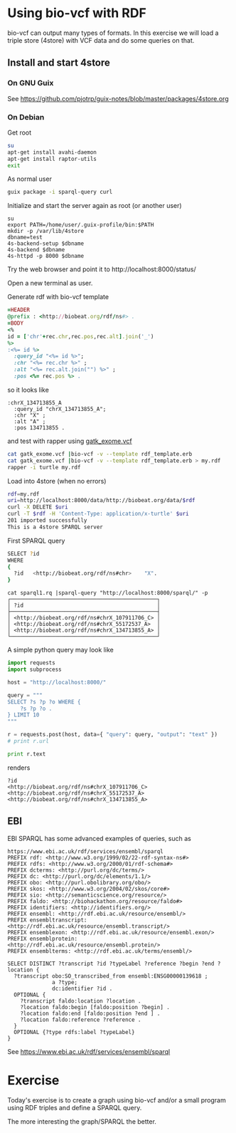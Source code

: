 # Using bio-vcf with RDF

bio-vcf can output many types of formats. In this exercise we will load
a triple store (4store) with VCF data and do some queries on that.

## Install and start 4store

### On GNU Guix

See https://github.com/pjotrp/guix-notes/blob/master/packages/4store.org

### On Debian

Get root

```sh
su
apt-get install avahi-daemon
apt-get install raptor-utils
exit
```

As normal user

```sh
guix package -i sparql-query curl
```

Initialize and start the server again as root (or another user)

```
su
export PATH=/home/user/.guix-profile/bin:$PATH
mkdir -p /var/lib/4store
dbname=test
4s-backend-setup $dbname
4s-backend $dbname
4s-httpd -p 8000 $dbname
```

Try the web browser and point it to http://localhost:8000/status/

Open a new terminal as user.


Generate rdf with bio-vcf template

```ruby
=HEADER
@prefix : <http://biobeat.org/rdf/ns#> .
=BODY
<%
id = ['chr'+rec.chr,rec.pos,rec.alt].join('_')
%>
:<%= id %>
  :query_id "<%= id %>";
  :chr "<%= rec.chr %>" ;
  :alt "<%= rec.alt.join("") %>" ;
  :pos <%= rec.pos %> .


```

so it looks like

```
:chrX_134713855_A
  :query_id "chrX_134713855_A";
  :chr "X" ;
  :alt "A" ;
  :pos 134713855 .
```

and test with rapper using [gatk_exome.vcf](https://github.com/pjotrp/bioruby-vcf/blob/master/test/data/input/gatk_exome.vcf)

```sh
cat gatk_exome.vcf |bio-vcf -v --template rdf_template.erb
cat gatk_exome.vcf |bio-vcf -v --template rdf_template.erb > my.rdf
rapper -i turtle my.rdf
```

Load into 4store (when no errors)

```bash
rdf=my.rdf
uri=http://localhost:8000/data/http://biobeat.org/data/$rdf
curl -X DELETE $uri
curl -T $rdf -H 'Content-Type: application/x-turtle' $uri
201 imported successfully
This is a 4store SPARQL server
```

First SPARQL query

```sh
SELECT ?id
WHERE
{
  ?id   <http://biobeat.org/rdf/ns#chr>    "X".
}
```

```
cat sparql1.rq |sparql-query "http://localhost:8000/sparql/" -p
┌──────────────────────────────────────────────┐
│ ?id                                          │
├──────────────────────────────────────────────┤
│ <http://biobeat.org/rdf/ns#chrX_107911706_C> │
│ <http://biobeat.org/rdf/ns#chrX_55172537_A>  │
│ <http://biobeat.org/rdf/ns#chrX_134713855_A> │
└──────────────────────────────────────────────┘
```

A simple python query may look like

```python
import requests
import subprocess

host = "http://localhost:8000/"

query = """
SELECT ?s ?p ?o WHERE {
    ?s ?p ?o .
} LIMIT 10
"""

r = requests.post(host, data={ "query": query, "output": "text" })
# print r.url

print r.text
```

renders

```
?id
<http://biobeat.org/rdf/ns#chrX_107911706_C>
<http://biobeat.org/rdf/ns#chrX_55172537_A>
<http://biobeat.org/rdf/ns#chrX_134713855_A>
```

## EBI


EBI SPARQL has some advanced examples of queries, such as

```
https://www.ebi.ac.uk/rdf/services/ensembl/sparql
PREFIX rdf: <http://www.w3.org/1999/02/22-rdf-syntax-ns#>
PREFIX rdfs: <http://www.w3.org/2000/01/rdf-schema#>
PREFIX dcterms: <http://purl.org/dc/terms/>
PREFIX dc: <http://purl.org/dc/elements/1.1/>
PREFIX obo: <http://purl.obolibrary.org/obo/>
PREFIX skos: <http://www.w3.org/2004/02/skos/core#>
PREFIX sio: <http://semanticscience.org/resource/>
PREFIX faldo: <http://biohackathon.org/resource/faldo#>
PREFIX identifiers: <http://identifiers.org/>
PREFIX ensembl: <http://rdf.ebi.ac.uk/resource/ensembl/>
PREFIX ensembltranscript: <http://rdf.ebi.ac.uk/resource/ensembl.transcript/>
PREFIX ensemblexon: <http://rdf.ebi.ac.uk/resource/ensembl.exon/>
PREFIX ensemblprotein: <http://rdf.ebi.ac.uk/resource/ensembl.protein/>
PREFIX ensemblterms: <http://rdf.ebi.ac.uk/terms/ensembl/>

SELECT DISTINCT ?transcript ?id ?typeLabel ?reference ?begin ?end ?location {
  ?transcript obo:SO_transcribed_from ensembl:ENSG00000139618 ;
              a ?type;
              dc:identifier ?id .
  OPTIONAL {
    ?transcript faldo:location ?location .
    ?location faldo:begin [faldo:position ?begin] .
    ?location faldo:end [faldo:position ?end ] .
    ?location faldo:reference ?reference .
  }
  OPTIONAL {?type rdfs:label ?typeLabel}
}
```

See https://www.ebi.ac.uk/rdf/services/ensembl/sparql

# Exercise

Today's exercise is to create a graph using bio-vcf and/or a small program using
RDF triples and define a SPARQL query.

The more interesting the graph/SPARQL the better.
